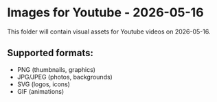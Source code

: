 # Images for Youtube - 2026-05-16

This folder will contain visual assets for Youtube videos on 2026-05-16.

## Supported formats:
- PNG (thumbnails, graphics)
- JPG/JPEG (photos, backgrounds)
- SVG (logos, icons)
- GIF (animations)
